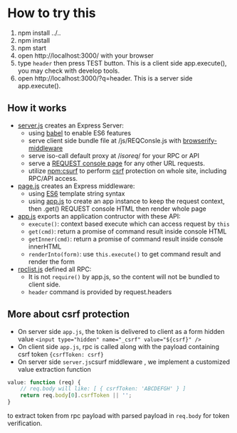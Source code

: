 How to try this
===============

1. npm install ../..
2. npm install
3. npm start
4. open http://localhost:3000/ with your browser
5. type `header` then press TEST button. This is a client side app.execute(), you may check with develop tools.
6. open http://localhost:3000/?q=header. This is a server side app.execute().

How it works
------------

* <a href="server.js">server.js</a> creates an Express Server:
  * using <a href="http://babeljs.io/">babel</a> to enable ES6 features
  * serve client side bundle file at /js/REQConsle.js with <a href="https://github.com/ForbesLindesay/browserify-middleware">browserify-middleware</a>
  * serve iso-call default proxy at /_isoreq_/ for your RPC or API
  * serve a <a href="page.js">REQUEST console page</a> for any other URL requests.
  * utilize <a href="https://github.com/expressjs/csurf">npm:csurf</a> to perform <a href="http://en.wikipedia.org/wiki/Cross-site_request_forgery" >csrf</a> protection on whole site, including RPC/API access.
* <a href="page.js">page.js</a> creates an Express middleware:
  * using <a href="http://babeljs.io/docs/learn-es6/">ES6</a> template string syntax
  * using <a href="app.js">app.js</a> to create an app instance to keep the request context, then .get() REQUEST console HTML then render whole page
* <a href="app.js">app.js</a> exports an application contructor with these API:
  * `execute()`: context based execute which can access request by `this`
  * `get(cmd)`: return a promise of command result inside console HTML
  * `getInner(cmd)`: return a promise of command result inside console innerHTML
  * `renderInto(form)`: use `this.execute()` to get command result and render the form
* <a href="rpclist.js">rpclist.js</a> defined all RPC:
  * It is not `require()` by app.js, so the content will not be bundled to client side.
  * `header` command is provided by request.headers

More about csrf protection
------
* On server side `app.js`, the token is delivered to client as a form hidden value `<input type="hidden" name="_csrf" value="${csrf}" />`
* On client side `app.js`, rpc is called along with the payload containing csrf token `{csrfToken: csrf}`
* On server side `server.js`csurf middleware , we implement a customized value extraction function
```javascript
value: function (req) {
    // req.body will like: [ { csrfToken: 'ABCDEFGH' } ]
    return req.body[0].csrfToken || '';
}
```
to extract token from rpc payload with parsed payload in `req.body` for token verification.
